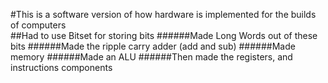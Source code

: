 #This is a software version of how hardware is implemented for the builds of computers\
##Had to use Bitset for storing bits 
######Made Long Words out of these bits 
######Made the ripple carry adder (add and sub)
######Made memory 
######Made an ALU
######Then made the registers, and instructions components 

